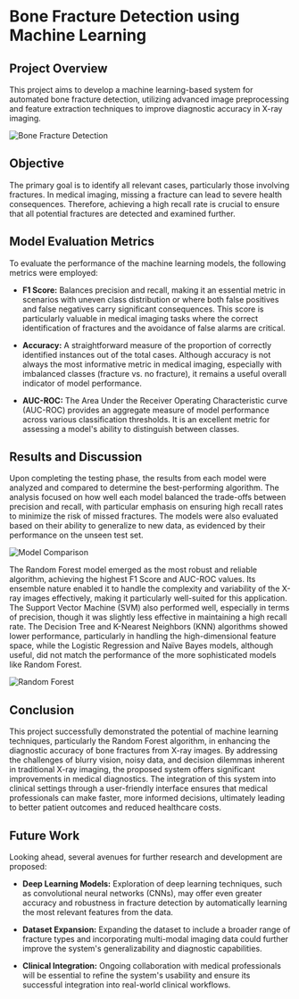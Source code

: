 # Bone Fracture Detection using Machine Learning

## Project Overview
This project aims to develop a machine learning-based system for automated bone fracture detection, utilizing advanced image preprocessing and feature extraction techniques to improve diagnostic accuracy in X-ray imaging.

![Bone Fracture Detection](https://github.com/user-attachments/assets/4b67186c-f0be-468f-bf77-092f1936ca0d)

## Objective
The primary goal is to identify all relevant cases, particularly those involving fractures. In medical imaging, missing a fracture can lead to severe health consequences. Therefore, achieving a high recall rate is crucial to ensure that all potential fractures are detected and examined further.

## Model Evaluation Metrics
To evaluate the performance of the machine learning models, the following metrics were employed:

- **F1 Score:** Balances precision and recall, making it an essential metric in scenarios with uneven class distribution or where both false positives and false negatives carry significant consequences. This score is particularly valuable in medical imaging tasks where the correct identification of fractures and the avoidance of false alarms are critical.
  
- **Accuracy:** A straightforward measure of the proportion of correctly identified instances out of the total cases. Although accuracy is not always the most informative metric in medical imaging, especially with imbalanced classes (fracture vs. no fracture), it remains a useful overall indicator of model performance.

- **AUC-ROC:** The Area Under the Receiver Operating Characteristic curve (AUC-ROC) provides an aggregate measure of model performance across various classification thresholds. It is an excellent metric for assessing a model's ability to distinguish between classes.

## Results and Discussion
Upon completing the testing phase, the results from each model were analyzed and compared to determine the best-performing algorithm. The analysis focused on how well each model balanced the trade-offs between precision and recall, with particular emphasis on ensuring high recall rates to minimize the risk of missed fractures. The models were also evaluated based on their ability to generalize to new data, as evidenced by their performance on the unseen test set.

![Model Comparison](https://github.com/user-attachments/assets/36c102f8-6095-4bc8-8d83-3414469ed491)

The Random Forest model emerged as the most robust and reliable algorithm, achieving the highest F1 Score and AUC-ROC values. Its ensemble nature enabled it to handle the complexity and variability of the X-ray images effectively, making it particularly well-suited for this application. The Support Vector Machine (SVM) also performed well, especially in terms of precision, though it was slightly less effective in maintaining a high recall rate. The Decision Tree and K-Nearest Neighbors (KNN) algorithms showed lower performance, particularly in handling the high-dimensional feature space, while the Logistic Regression and Naïve Bayes models, although useful, did not match the performance of the more sophisticated models like Random Forest.

![Random Forest](https://github.com/user-attachments/assets/56ae477f-0a57-40c5-a810-de731bbb8e88)

## Conclusion
This project successfully demonstrated the potential of machine learning techniques, particularly the Random Forest algorithm, in enhancing the diagnostic accuracy of bone fractures from X-ray images. By addressing the challenges of blurry vision, noisy data, and decision dilemmas inherent in traditional X-ray imaging, the proposed system offers significant improvements in medical diagnostics. The integration of this system into clinical settings through a user-friendly interface ensures that medical professionals can make faster, more informed decisions, ultimately leading to better patient outcomes and reduced healthcare costs.

## Future Work
Looking ahead, several avenues for further research and development are proposed:

- **Deep Learning Models:** Exploration of deep learning techniques, such as convolutional neural networks (CNNs), may offer even greater accuracy and robustness in fracture detection by automatically learning the most relevant features from the data.
  
- **Dataset Expansion:** Expanding the dataset to include a broader range of fracture types and incorporating multi-modal imaging data could further improve the system's generalizability and diagnostic capabilities.
  
- **Clinical Integration:** Ongoing collaboration with medical professionals will be essential to refine the system's usability and ensure its successful integration into real-world clinical workflows.
